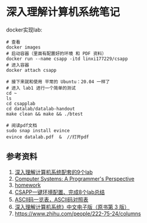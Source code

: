 # 深入理解计算机系统笔记

docker实现lab:

```
# 查看
docker images
# 启动容器（里面有配置好的环境 和 PDF 资料）
docker run --name csapp -itd linxi177229/csapp 
# 进入容器 
docker attach csapp

# 接下来就和使用 平常的 Ubuntu：20.04 一样了
# 进入 lab1 进行一个简单的测试
cd ~
ls
cd csapplab
cd datalab/datalab-handout
make clean && make && ./btest

# 阅读pdf文档
sudo snap install evince
evince datalab.pdf  &  //打开pdf 
```



## 参考资料

1. [深入理解计算机系统配套的9个lab](https://www.zhihu.com/column/c_1480603406519238656)
1. [Computer Systems: A Programmer's Perspective](https://dreamanddead.github.io/CSAPP-3e-Solutions/chapter2/2.55/)
2. [homework](https://dreamanddead.github.io/CSAPP-3e-Solutions/chapter2/2.55/)
4. [CSAPP一键环境配置、完成8个lab总结](https://zhuanlan.zhihu.com/p/505497911)
5. [ASCII码一览表，ASCII码对照表](http://c.biancheng.net/c/ascii/)
6. [深入理解计算机系统》中文电子版（原书第 3 版）](https://hansimov.gitbook.io/csapp/)
7. https://www.zhihu.com/people/222-75-24/columns